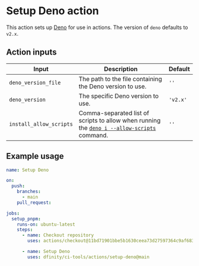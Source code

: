 # Setup Deno action

This action sets up [Deno](https://deno.com/) for use in actions. The version of
`deno` defaults to `v2.x`.

## Action inputs

| Input                   | Description                                                                                                                                                               | Default  |
| ----------------------- | ------------------------------------------------------------------------------------------------------------------------------------------------------------------------- | -------- |
| `deno_version_file`     | The path to the file containing the Deno version to use.                                                                                                                  | `''`     |
| `deno_version`          | The specific Deno version to use.                                                                                                                                         | `'v2.x'` |
| `install_allow_scripts` | Comma-separated list of scripts to allow when running the [`deno i --allow-scripts`](https://docs.deno.com/runtime/reference/cli/install/#options-allow-scripts) command. | `''`     |

## Example usage

```yaml
name: Setup Deno

on:
  push:
    branches:
      - main
    pull_request:

jobs:
  setup_pnpm:
    runs-on: ubuntu-latest
    steps:
      - name: Checkout repository
        uses: actions/checkout@11bd71901bbe5b1630ceea73d27597364c9af683 # v4.2.2

      - name: Setup Deno
        uses: dfinity/ci-tools/actions/setup-deno@main
```
